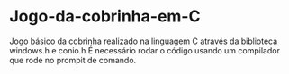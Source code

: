 # Jogo-da-cobrinha-em-C
Jogo básico da cobrinha realizado na linguagem C através da biblioteca windows.h e conio.h 
É necessário rodar o código usando um compilador que rode no prompit de comando.
